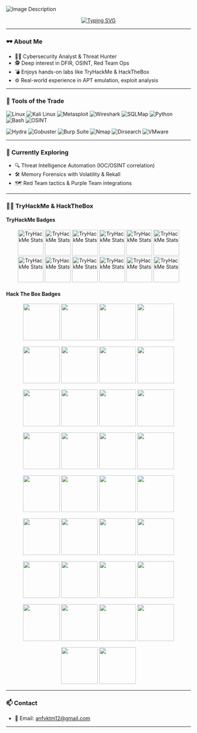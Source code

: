 ![Image Description](https://cdn.pixabay.com/animation/2023/09/07/21/54/21-54-00-174_512.gif)

<p align="center">
  <a href="https://git.io/typing-svg">
    <img src="https://readme-typing-svg.demolab.com/?font=Fira+Code&weight=700&pause=1000&color=00FF00&background=000000&width=600&height=60&lines=Exploit+Hunter|OSINT+Analyst|CTI+Researcher" alt="Typing SVG" />
  </a>
</p>

---

### 🕶️ About Me
- 👨‍💻 Cybersecurity Analyst & Threat Hunter  
- 🕵️ Deep interest in DFIR, OSINT, Red Team Ops  
- 💣 Enjoys hands-on labs like TryHackMe & HackTheBox  
- ⚙️ Real-world experience in APT emulation, exploit analysis

---

### 🧰 Tools of the Trade
![Linux](https://img.shields.io/badge/Linux-000000?style=flat&logo=linux&logoColor=white)
![Kali Linux](https://img.shields.io/badge/Kali_Linux-005678?style=flat&logo=kalilinux)
![Metasploit](https://img.shields.io/badge/Metasploit-5e4bb2?style=flat&logo=metasploit)
![Wireshark](https://img.shields.io/badge/Wireshark-1679A7?style=flat&logo=wireshark)
![SQLMap](https://img.shields.io/badge/SQLMap-yellow?style=flat)
![Python](https://img.shields.io/badge/Python-2b5b84?style=flat&logo=python)
![Bash](https://img.shields.io/badge/Bash-4EAA25?style=flat&logo=gnu-bash)
![OSINT](https://img.shields.io/badge/OSINT-black?style=flat)

![Hydra](https://img.shields.io/badge/Hydra-grey?style=flat)
![Gobuster](https://img.shields.io/badge/Gobuster-darkgreen?style=flat)
![Burp Suite](https://img.shields.io/badge/Burp_Suite-orange?style=flat&logo=burpsuite)
![Nmap]()
![Dirsearch](https://img.shields.io/badge/Dirsearch-555555?style=flat)
![VMware](https://img.shields.io/badge/VMware-607078?style=flat&logo=vmware)

---

### 🧪 Currently Exploring
- 🔍 Threat Intelligence Automation (IOC/OSINT correlation)
- 🛠️ Memory Forensics with Volatility & Rekall  
- 🗺️ Red Team tactics & Purple Team integrations

---

### 🏴‍☠️ TryHackMe & HackTheBox

#### TryHackMe Badges
<p align="center">
<img src="https://assets.tryhackme.com/img/badges/linux.svg" alt="TryHackMe Stats" height="70px"/>
<img src="https://assets.tryhackme.com/img/badges/securityawareness.svg" alt="TryHackMe Stats" height="70px"/>
<img src="https://assets.tryhackme.com/img/badges/webbed.svg" alt="TryHackMe Stats" height="70px"/>
<img src="https://assets.tryhackme.com/img/badges/howthewebworks.svg" alt="TryHackMe Stats" height="70px"/>
<img src="https://assets.tryhackme.com/img/badges/introtosecurityengineering.svg" alt="TryHackMe Stats" height="70px"/>
<img src="https://assets.tryhackme.com/img/badges/networkfundamentals.svg" alt="TryHackMe Stats" height="70px"/>
<img src="https://assets.tryhackme.com/img/badges/introtosecurityengineering.svg" alt="TryHackMe Stats" height="70px"/>
<img src="https://assets.tryhackme.com/img/badges/burpsuite.svg" alt="TryHackMe Stats" height="70px"/>
<img src="https://assets.tryhackme.com/img/badges/owasptop10.svg" alt="TryHackMe Stats" height="70px"/>  
<img src="https://assets.tryhackme.com/img/badges/metasploit.svg" alt="TryHackMe Stats" height="70px"/> 
<img src="https://assets.tryhackme.com/img/badges/introtooffensivesecurity.svg" alt="TryHackMe Stats" height="70px"/>
<img src="https://assets.tryhackme.com/img/badges/careerready.svg" alt="TryHackMe Stats" height="70px"/>  
</p>

#### Hack The Box Badges
<p align="center">
  <img src="https://academy.hackthebox.com/storage/badges/philomath.png" width="100" />
  <img src="https://academy.hackthebox.com/storage/badges/academician.png" width="100" />
  <img src="https://academy.hackthebox.com/storage/badges/hacking-in-the-wild.png" width="100" />
  <img src="https://academy.hackthebox.com/storage/badges/our-favorite-seabird.png" width="100" />
</p>
<p align="center">
  <img src="https://academy.hackthebox.com/storage/badges/the-eye-that-sees-all.png" width="100" />
  <img src="https://academy.hackthebox.com/storage/badges/every-road-leads-back-to-root.png" width="100" />
  <img src="https://academy.hackthebox.com/storage/badges/airborne-delivery.png" width="100" />
  <img src="https://academy.hackthebox.com/storage/badges/you-know-my-methods.png" width="100" />
</p>
<p align="center">
  <img src="https://academy.hackthebox.com/storage/badges/drop-your-weapon.png" width="100" />
  <img src="https://academy.hackthebox.com/storage/badges/everything-is-connected.png" width="100" />
  <img src="https://academy.hackthebox.com/storage/badges/your-request-is-my-demand.png" width="100" />
  <img src="https://academy.hackthebox.com/storage/badges/combine-the-modules.png" width="100" />
</p>
<p align="center">
  <img src="https://academy.hackthebox.com/storage/badges/fuzzing-is-power.png" width="100" />
  <img src="https://academy.hackthebox.com/storage/badges/your-white-belt-training-begins.png" width="100" />
  <img src="https://academy.hackthebox.com/storage/badges/your-first-battle.png" width="100" />
  <img src="https://academy.hackthebox.com/storage/badges/lurk-in-the-packets.png" width="100" />
</p>
<p align="center">
  <img src="https://academy.hackthebox.com/storage/badges/start-building-your-arsenal.png" width="100" />
  <img src="https://academy.hackthebox.com/storage/badges/tactical.png" width="100" />
  <img src="https://academy.hackthebox.com/storage/badges/included-in-every-report.png" width="100" />
  <img src="https://academy.hackthebox.com/storage/badges/light-in-the-dark.png" width="100" />
</p>
<p align="center">
  <img src="https://academy.hackthebox.com/storage/badges/you-need-to-trace-before-you-can-hung.png" width="100" />
  <img src="https://academy.hackthebox.com/storage/badges/arachnoid.png" width="100" />
  <img src="https://academy.hackthebox.com/storage/badges/information-is-not-knowledge-or-is-it.png" width="100" />
  <img src="https://academy.hackthebox.com/storage/badges/grab-the-keys-and-move-laterally.png" width="100" />
</p>
<p align="center">
  <img src="https://academy.hackthebox.com/storage/badges/an-apple-a-day.png" width="100" />
  <img src="https://academy.hackthebox.com/storage/badges/hunt-the-bug.png" width="100" />
  <img src="https://academy.hackthebox.com/storage/badges/4a11a1a1d810967184694662d629de2d/logo.png" width="100" />
  <img src="https://academy.hackthebox.com/storage/badges/a6fe6c6e23b919c7a41fa3ec144d3a82/logo.png" width="100" />
</p>
<p align="center">
  <img src="https://academy.hackthebox.com/storage/badges/372e0f41bced75ab64cfe1cbb76de4d0/logo.png" width="100" />
  <img src="https://academy.hackthebox.com/storage/badges/8917b28cb5966d2cd835c151ed79e26b/logo.png" width="100" />
  <img src="https://academy.hackthebox.com/storage/badges/32da68ec9873b8a5c48b0193bfbcf38b/logo.png" width="100" />
  <img src="https://academy.hackthebox.com/storage/badges/19bee749eaa26dce0829ad89ab2b2678/logo.png" width="100" />
</p>
<p align="center">
  <img src="https://academy.hackthebox.com/storage/badges/the-hunt-is-on.png" width="100" />
  <img src="https://academy.hackthebox.com/storage/badges/first-things-first.png" width="100" />
</p>

---

### 📫 Contact
- 📧 Email: anfvktm12@gmail.com

---
